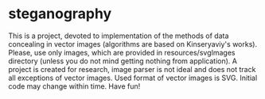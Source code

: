 # steganography
This is a project, devoted to implementation of the methods of data concealing in vector images (algorithms are based on Kinseryaviy's works).
Please, use only images, which are provided in resources/svgImages directory (unless you do not mind getting nothing from application).
A project is created for research, image parser is not ideal and does not track all exceptions of vector images.
Used format of vector images is SVG.
Initial code may change within time.
Have fun!

